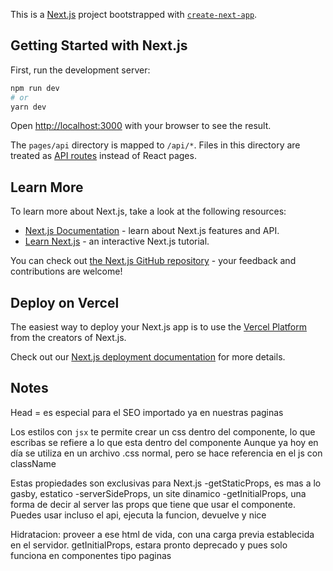 This is a [Next.js](https://nextjs.org/) project bootstrapped with [`create-next-app`](https://github.com/vercel/next.js/tree/canary/packages/create-next-app).

## Getting Started with Next.js

First, run the development server:

```bash
npm run dev
# or
yarn dev
```

Open [http://localhost:3000](http://localhost:3000) with your browser to see the result.

The `pages/api` directory is mapped to `/api/*`. Files in this directory are treated as [API routes](https://nextjs.org/docs/api-routes/introduction) instead of React pages.

## Learn More

To learn more about Next.js, take a look at the following resources:
- [Next.js Documentation](https://nextjs.org/docs) - learn about Next.js features and API.
- [Learn Next.js](https://nextjs.org/learn) - an interactive Next.js tutorial.

You can check out [the Next.js GitHub repository](https://github.com/vercel/next.js/) - your feedback and contributions are welcome!

## Deploy on Vercel
The easiest way to deploy your Next.js app is to use the [Vercel Platform](https://vercel.com/new?utm_medium=default-template&filter=next.js&utm_source=create-next-app&utm_campaign=create-next-app-readme) from the creators of Next.js.

Check out our [Next.js deployment documentation](https://nextjs.org/docs/deployment) for more details.

## Notes
 Head = es especial para el SEO importado ya en nuestras paginas

 Los estilos con `jsx` te permite crear un css dentro del componente, lo que escribas se refiere a lo que esta dentro del componente
 Aunque ya hoy en día se utiliza en un archivo .css normal, pero se hace referencia en el js con className


Estas propiedades son exclusivas para Next.js
-getStaticProps, es mas a lo gasby, estatico
-serverSideProps, un site dinamico
-getInitialProps, una forma de decir al server las props que tiene que usar el componente. Puedes usar incluso el api, ejecuta la funcion, devuelve y nice

 Hidratacion: proveer a ese html de vida, con una carga previa establecida en el servidor.
 getInitialProps, estara pronto deprecado y pues solo funciona en componentes tipo paginas


